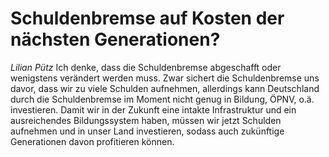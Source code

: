 # Schuldenbremse auf Kosten der nächsten Generationen?
*Lilian Pütz*
Ich denke, dass die Schuldenbremse abgeschafft oder wenigstens verändert werden muss.
Zwar sichert die Schuldenbremse uns davor, dass wir zu viele Schulden aufnehmen, allerdings kann Deutschland durch die Schuldenbremse im Moment nicht genug in Bildung, ÖPNV, o.ä. investieren.
Damit wir in der Zukunft eine intakte Infrastruktur und ein ausreichendes Bildungssystem haben, müssen wir jetzt Schulden aufnehmen und in unser Land investieren, sodass auch zukünftige Generationen davon profitieren können.
